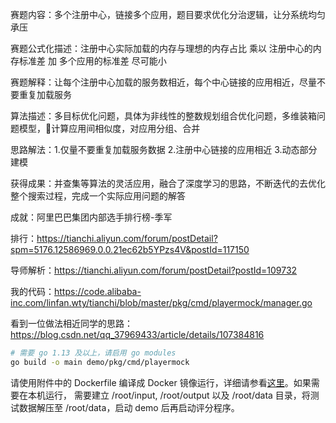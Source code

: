 
赛题内容：多个注册中心，链接多个应用，题目要求优化分治逻辑，让分系统均匀承压

赛题公式化描述：注册中心实际加载的内存与理想的内存占比 乘以 注册中心的内存标准差 加 多个应用的标准差 尽可能小

赛题解释：让每个注册中心加载的服务数相近，每个中心链接的应用相近，尽量不要重复加载服务

算法描述：多目标优化问题，具体为非线性的整数规划组合优化问题，多维装箱问题模型，计算应用间相似度，对应用分组、合并

思路解法：1.仅量不要重复加载服务数据 2.注册中心链接的应用相近 3.动态部分建模

获得成果：并查集等算法的灵活应用，融合了深度学习的思路，不断迭代的去优化整个搜索过程，完成一个实际应用问题的解答


成就：阿里巴巴集团内部选手排行榜-季军

排行：https://tianchi.aliyun.com/forum/postDetail?spm=5176.12586969.0.0.21ec62b5YPzs4V&postId=117150

导师解析：https://tianchi.aliyun.com/forum/postDetail?postId=109732

我的代码：https://code.alibaba-inc.com/linfan.wty/tianchi/blob/master/pkg/cmd/playermock/manager.go

看到一位做法相近同学的思路：https://blog.csdn.net/qq_37969433/article/details/107384816


```sh
# 需要 go 1.13 及以上，请启用 go modules
go build -o main demo/pkg/cmd/playermock
```

请使用附件中的 Dockerfile 编译成 Docker 镜像运行，详细请参看[这里](https://code.aliyun.com/middleware-contest-2020/pilotset/blob/master/LOCAL_DEV.md)。如果需要在本机运行，
需要建立 /root/input, /root/output 以及 /root/data 目录，将测试数据解压至 /root/data，启动 demo 后再启动评分程序。
